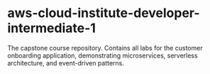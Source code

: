 # aws-cloud-institute-developer-intermediate-1
The capstone course repository. Contains all labs for the customer onboarding application, demonstrating microservices, serverless architecture, and event-driven patterns.

